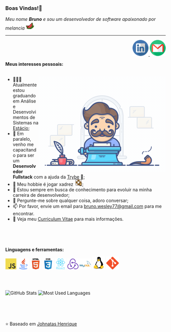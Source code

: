 ### Boas Vindas!👋

_Meu nome **Bruno** e sou um desenvolvedor de software apaixonado por melancia_ <img src="images/melancia.svg" width="25px">
___

<div align="right">
<a href="https://www.linkedin.com/in/brunodantass/">
  <img alt="Bruno's LinkdeIn" width="50px" src="images/linkedin.svg" />
</a>
<a href="mailto:bruno.wesley77@gmail.com" target="_blank">
  <img alt="Bruno's e-mail" width="50px" src="images/gmail.svg">
</a>
</div>

**Meus interesses pessoais:**
<br/>
<br/>

  <img align="right" alt="GIF" src="images/developer4.gif" width="400px" />

- 👨🏽‍💻 Atualmente estou graduando em Análise e Desenvolvimentos de Sistemas na [Estácio](https://estacio.br/);
- 🌱 Em paralelo, venho me capacitando para ser um **Desenvolvedor Fullstack** com a ajuda da [Trybe](https://www.betrybe.com/) 🚀;
- 🤔 Meu hobbie é jogar xadrez &nbsp;<img src="images/chess-board.svg" width="20px">;
- 💼 Estou sempre em busca de conhecimento para evoluir na minha carreira de desenvolvedor;
- 💬 Pergunte-me sobre qualquer coisa, adoro conversar;
- 📫 Por favor, envie um email para bruno.wesley77@gmail.com para me encontrar.
- 📝 Veja meu <a href="https://gitconnected.com/brunodantass/resume" target="_blank">Curriculum Vitae</a> para mais informações.

<br/>
<br/>
<br/>

**Linguagens e ferramentas:**  

<p align="left">
  <img src="https://raw.githubusercontent.com/devicons/devicon/master/icons/javascript/javascript-original.svg" alt="javascript" width="35"/> 
  <img src="images/java.svg" width="35"/> 
  <img src="https://raw.githubusercontent.com/devicons/devicon/master/icons/html5/html5-original-wordmark.svg" alt="html5" width="35"/> 
  <img src="https://raw.githubusercontent.com/devicons/devicon/master/icons/css3/css3-original-wordmark.svg" alt="css3" width="35"/>
  <img src="https://raw.githubusercontent.com/devicons/devicon/master/icons/react/react-original-wordmark.svg" alt="react" width="35"/> 
  <img src="https://raw.githubusercontent.com/devicons/devicon/master/icons/redux/redux-original.svg" alt="redux" width="35"/> 
  <img src="https://raw.githubusercontent.com/devicons/devicon/master/icons/mysql/mysql-original-wordmark.svg" alt="mysql" width="35"/>  
  <img src="https://raw.githubusercontent.com/devicons/devicon/master/icons/linux/linux-original.svg" alt="linux" width="40" height="40" />
  <img src="https://raw.githubusercontent.com/devicons/devicon/master/icons/git/git-original.svg" alt="git" width="40" height="40"/>
</p>

<br/>
<br/>

<p>
    <img src="https://github-readme-stats.vercel.app/api?username=brunodantass&count_private=true&show_icons=true&theme=graywhite&icon_color=268bd2&title_color=268bd2" alt="GitHub Stats" width="450"/>
    <img src="https://github-readme-stats.vercel.app/api/top-langs/?username=brunodantass&layout=compact&theme=graywhite&title_color=268bd2" alt="Most Used Languages" width="380"/>
</p>

<br/>
<br/>
<br/>

⭐️ Baseado em [Johnatas Henrique](https://github.com/johnatas-henrique)
